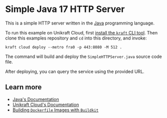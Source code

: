 # Simple Java 17 HTTP Server

This is a simple HTTP server written in the [Java](https://www.java.com/en/) programming language.

To run this example on Unikraft Cloud, first [install the `kraft` CLI tool](https://unikraft.org/docs/cli).
Then clone this examples repository and `cd` into this directory, and invoke:

```
kraft cloud deploy --metro fra0 -p 443:8080 -M 512 .
```

The command will build and deploy the `SimpleHTTPServer.java` source code file.

After deploying, you can query the service using the provided URL.

## Learn more

- [Java's Documentation](https://docs.oracle.com/en/java/)
- [Unikraft Cloud's Documentation](https://unikraft.cloud/docs/)
- [Building `Dockerfile` Images with `Buildkit`](https://unikraft.org/guides/building-dockerfile-images-with-buildkit)

